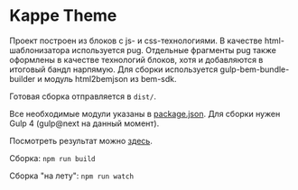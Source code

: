 # Kappe Theme
Проект построен из блоков с js- и css-технологиями. В качестве html-шаблонизатора используется pug. Отдельные фрагменты pug также оформлены в качестве технологий блоков, хотя и добавляются в итоговый бандл нарпямую.
Для сборки используется gulp-bem-bundle-builder и модуль html2bemjson из bem-sdk. 

Готовая сборка отправляется в `dist/`.

Все необходимые модули указаны в [package.json](https://github.com/ortophius/web-stage/blob/master/package.json). Для сборки нужен Gulp 4 (gulp@next на данный момент).

Посмотреть результат можно [здесь](https://ortophius.github.io/web-stage/dist/home/home.html).

Сборка: `npm run build`

Сборка "на лету": `npm run watch`



